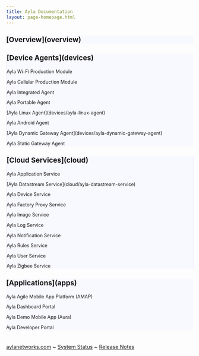 ```yaml
---
title: Ayla Documentation
layout: page-homepage.html
---
```


<div class="row">
  <div class="col-md-3" style="background:ghostwhite;">
    <div style="font-size: 90%;">
      <h2 style="margin-bottom: 18px">[Overview](overview)</h2>
    </div>
  </div>
  <div class="col-md-3" style="background:ghostwhite; border-left:1px solid #e6e6ff;">
    <div style="font-size: 90%;">
      <h2 style="margin-bottom: 18px">[Device Agents](devices)</h2>
      <p>Ayla Wi-Fi Production Module</p>
      <p>Ayla Cellular Production Module</p>
      <p>Ayla Integrated Agent</p>
      <p>Ayla Portable Agent</p>
      <p>[Ayla Linux Agent](devices/ayla-linux-agent)</a></p>
      <p>Ayla Android Agent</p>
      <p>[Ayla Dynamic Gateway Agent](devices/ayla-dynamic-gateway-agent)</a></p>
      <p>Ayla Static Gateway Agent</p>
    </div>
  </div>
  <div class="col-md-3" style="background:ghostwhite;border-left:1px solid #e6e6ff;border-right:1px solid #e6e6ff;">
    <div style="font-size: 90%;">
      <h2 style="margin-bottom: 18px">[Cloud Services](cloud)</h2>
      <p>Ayla Application Service</p>
      <p>[Ayla Datastream Service](cloud/ayla-datastream-service)</p>
      <p>Ayla Device Service</p>
      <p>Ayla Factory Proxy Service</p>
      <p>Ayla Image Service</p>
      <p>Ayla Log Service</p>
      <p>Ayla Notification Service</p>
      <p>Ayla Rules Service</p>
      <p>Ayla User Service</p>
      <p>Ayla Zigbee Service</p>
    </div>
  </div>
  <div class="col-md-3" style="background:ghostwhite;">
    <div style="font-size: 90%;">
      <h2 style="margin-bottom: 18px">[Applications](apps)</h2>
      <p>Ayla Agile Mobile App Platform (AMAP)</p>
      <p>Ayla Dashboard Portal</p>
      <p>Ayla Demo Mobile App (Aura)</p>
      <p>Ayla Developer Portal</p>
    </div>
  </div>
</div>

<div class="row footer" style="margin-top:36px;">
<div class="col-12 text-center">
<span><a href="https://www.aylanetworks.com" target="_blank">aylanetworks.com</a></span>
<span>~</span>
<span><a href="system-status">System Status</a></span>
<span>~</span>
<span><a href="release-notes">Release Notes</a></span>
</div>
</div>
